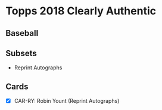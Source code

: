# Topps 2018 Clearly Authentic
## Baseball

## Subsets

- Reprint Autographs

## Cards

- [x] CAR-RY: Robin Yount (Reprint Autographs)<br>
